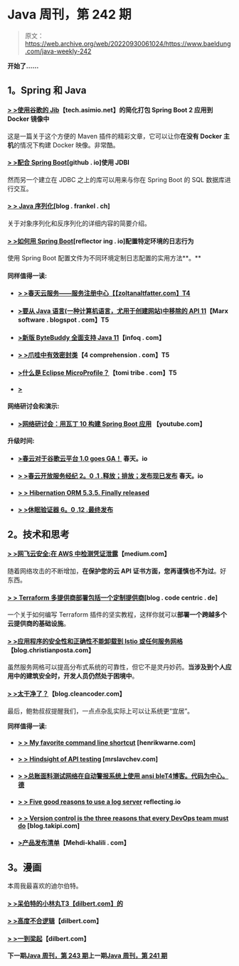 # Java 周刊，第 242 期

> 原文：<https://web.archive.org/web/20220930061024/https://www.baeldung.com/java-weekly-242>

**开始了……**

## 1。Spring 和 Java

#### [**> >使用谷歌的 Jib**](https://web.archive.org/web/20221208143845/https://tech.asimio.net/2018/08/10/Simplifying-packaging-Spring-Boot-2-applications-into-Docker-images-using-Google-Jib.html)【tech.asimio.net】的简化打包 Spring Boot 2 应用到 Docker 镜像中

这是一篇关于这个方便的 Maven 插件的精彩文章，它可以让你**在没有 Docker 主机**的情况下构建 Docker 映像。非常酷。

#### [**> >配合 Spring Boot**](https://web.archive.org/web/20221208143845/https://mdeinum.github.io/2018-08-13-Use-JDBI-With-Spring-Boot/)[github . io]使用 JDBI

然而另一个建立在 JDBC 之上的库可以用来与你在 Spring Boot 的 SQL 数据库进行交互。

#### [**> > Java 序列化**](https://web.archive.org/web/20221208143845/https://blog.frankel.ch/java-serialization/)[blog . frankel . ch]

关于对象序列化和反序列化的详细内容的简要介绍。

#### [**> >如何用 Spring Boot**](https://web.archive.org/web/20221208143845/https://reflectoring.io/profile-specific-logging-spring-boot/)[reflector ing . io]配置特定环境的日志行为

使用 Spring Boot 配置文件为不同环境定制日志配置的实用方法**。**

#### 同样值得一读:

*   #### [**> >春天云服务——服务注册中心**【【zoltanaltfatter.com】T4](https://web.archive.org/web/20221208143845/https://zoltanaltfatter.com/2018/08/10/spring-cloud-services-service-registry/)

*   #### [>要从 Java 语言(一种计算机语言，尤用于创建网站)中移除的 API 11](https://web.archive.org/web/20221208143845/https://marxsoftware.blogspot.com/2018/08/apis-to-be-removed-from-java-11.html)【Marx software . blogspot . com】T5

*   #### [**>新版 ByteBuddy 全面支持 Java 11**](https://web.archive.org/web/20221208143845/https://www.infoq.com/news/2018/08/byte-buddy-java11)【infoq . com】

*   #### [**> >爪哇中有效密封类**](https://web.archive.org/web/20221208143845/http://4comprehension.com/effectively-sealed-classes-in-java/)【4 comprehension . com】T5

*   #### [**>什么是 Eclipse MicroProfile？**](https://web.archive.org/web/20221208143845/https://www.tomitribe.com/blog/2018/08/what-is-eclipse-microprofile/)【tomi tribe . com】T5

*   #### [**>**](https://web.archive.org/web/20221208143845/https://blog.flowable.org/2018/08/13/running-flowable-on-mongodb/)

**网络研讨会和演示:**

*   #### [>网络研讨会：用瓦丁 10 构建 Spring Boot 应用](https://web.archive.org/web/20221208143845/https://www.youtube.com/watch?v=-BlJQqT8Kpg) 【youtube.com】

**升级时间:**

*   #### [**>春云对于谷歌云平台 1.0 goes GA！**](https://web.archive.org/web/20221208143845/https://spring.io/blog/2018/08/09/spring-cloud-for-google-cloud-platform-1-0-goes-ga) 春天。io

*   #### [**> >春云开放服务经纪 2。0 .1 .释放；排放；发布现已发布**](https://web.archive.org/web/20221208143845/https://spring.io/blog/2018/08/13/spring-cloud-open-service-broker-2-0-1-release-is-now-available) 春天。io

*   #### [**> > Hibernation ORM 5.3.5\. Finally released**](https://web.archive.org/web/20221208143845/http://in.relation.to/2018/08/14/hibernate-orm-535-final-out/)

*   #### [**> >休眠验证器 6。0 .12 .最终发布**](https://web.archive.org/web/20221208143845/http://in.relation.to/2018/08/13/hibernate-validator-6012-final-out/)

## 2。技术和思考

#### [**> >网飞云安全:在 AWS 中检测凭证泄露**](https://web.archive.org/web/20221208143845/https://medium.com/netflix-techblog/netflix-cloud-security-detecting-credential-compromise-in-aws-9493d6fd373a)【medium.com】

随着网络攻击的不断增加，**在保护您的云 API 证书方面，您再谨慎也不为过**。好东西。

#### [**> > Terraform 多提供商部署包括一个定制提供商**](https://web.archive.org/web/20221208143845/https://blog.codecentric.de/en/2018/08/terraform-multi-provider-deployment-including-a-custom-provider/)[blog . code centric . de]

一个关于如何编写 Terraform 插件的坚实教程，这样你就可以**部署一个跨越多个云提供商的基础设施**。

#### [**> >应用程序的安全性和正确性不能卸载到 Istio 或任何服务网格**](https://web.archive.org/web/20221208143845/http://blog.christianposta.com/microservices/application-safety-and-correctness-cannot-be-offloaded-to-istio-or-any-service-mesh/)【blog.christianposta.com】

虽然服务网格可以提高分布式系统的可靠性，但它不是灵丹妙药。**当涉及到个人应用中的建筑安全时，开发人员仍然处于困境中**。

#### [**> >太干净了？**](https://web.archive.org/web/20221208143845/http://blog.cleancoder.com/uncle-bob/2018/08/13/TooClean.html)【blog.cleancoder.com】

最后，鲍勃叔叔提醒我们，一点点杂乱实际上可以让系统更“宜居”。

**同样值得一读:**

*   #### [**> > My favorite command line shortcut**](https://web.archive.org/web/20221208143845/https://henrikwarne.com/2018/08/11/my-favorite-command-line-shortcuts/) [henrikwarne.com]

*   #### [**> > Hindsight of API testing**](https://web.archive.org/web/20221208143845/https://mrslavchev.com/2018/08/06/hindsight-lessons-about-api-testing/) [mrslavchev.com]

*   #### [**> >总账面料测试网络在自动警报系统上使用 ansi ble**T4博客。代码为中心。德](https://web.archive.org/web/20221208143845/https://blog.codecentric.de/en/2018/08/fabric-test-network-ansible-aws/)

*   #### [**> > Five good reasons to use a log server**](https://web.archive.org/web/20221208143845/https://reflectoring.io/log-server/) reflecting.io

*   #### [**> > Version control is the three reasons that every DevOps team must do**](https://web.archive.org/web/20221208143845/https://blog.takipi.com/3-reasons-why-version-control-is-a-must-for-every-devops-team/) [blog.takipi.com]

*   #### [**>产品发布清单**](https://web.archive.org/web/20221208143845/https://www.mehdi-khalili.com/product-launch-checklist)【Mehdi-khalili . com】

## 3。漫画

本周我最喜欢的迪尔伯特。

#### [**> >呆伯特的小林丸**T3【dilbert.com】的](https://web.archive.org/web/20221208143845/http://dilbert.com/strip/2018-08-15)

#### [**> >高度不合逻辑**](https://web.archive.org/web/20221208143845/http://dilbert.com/strip/2018-08-13)【dilbert.com】

#### [**> >一到梁起**](https://web.archive.org/web/20221208143845/http://dilbert.com/strip/1993-12-13)【dilbert.com】

**下一期[Java 周刊，第 243 期](/web/20221208143845/https://www.baeldung.com/java-weekly-243)上一期[Java 周刊，第 241 期](/web/20221208143845/https://www.baeldung.com/java-weekly-241)**